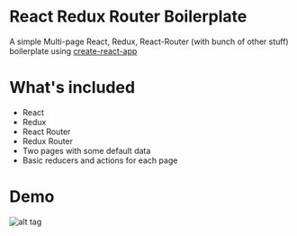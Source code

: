# React Redux Router Boilerplate
A simple Multi-page React, Redux, React-Router (with bunch of other stuff) boilerplate using [create-react-app](https://github.com/facebookincubator/create-react-app)

# What's included

* React
* Redux
* React Router
* Redux Router
* Two pages with some default data
* Basic reducers and actions for each page

# Demo

![alt tag](https://dl.dropbox.com/s/sshxd7n86n5phog/Screen%20Shot%202016-11-30%20at%206.06.47%20PM.png)
